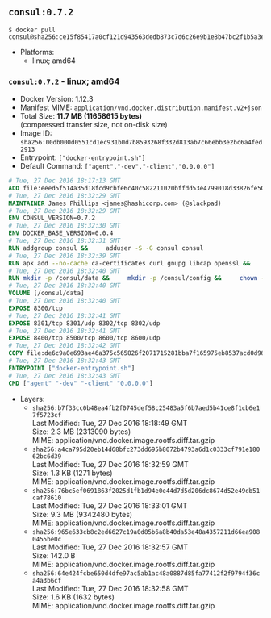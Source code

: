 ## `consul:0.7.2`

```console
$ docker pull consul@sha256:ce15f85417a0cf121d943563dedb873c7d6c26e9b1e8b47bc2f1b5a3e27498e1
```

-	Platforms:
	-	linux; amd64

### `consul:0.7.2` - linux; amd64

-	Docker Version: 1.12.3
-	Manifest MIME: `application/vnd.docker.distribution.manifest.v2+json`
-	Total Size: **11.7 MB (11658615 bytes)**  
	(compressed transfer size, not on-disk size)
-	Image ID: `sha256:00db000d0551cd1ec931b0d7b8593268f332d813ab7c66ebb3e2bc6a4fed2913`
-	Entrypoint: `["docker-entrypoint.sh"]`
-	Default Command: `["agent","-dev","-client","0.0.0.0"]`

```dockerfile
# Tue, 27 Dec 2016 18:17:13 GMT
ADD file:eeed5f514a35d18fcd9cbfe6c40c582211020bffdd53e4799018d33826fe5067 in / 
# Tue, 27 Dec 2016 18:32:29 GMT
MAINTAINER James Phillips <james@hashicorp.com> (@slackpad)
# Tue, 27 Dec 2016 18:32:29 GMT
ENV CONSUL_VERSION=0.7.2
# Tue, 27 Dec 2016 18:32:30 GMT
ENV DOCKER_BASE_VERSION=0.0.4
# Tue, 27 Dec 2016 18:32:31 GMT
RUN addgroup consul &&     adduser -S -G consul consul
# Tue, 27 Dec 2016 18:32:39 GMT
RUN apk add --no-cache ca-certificates curl gnupg libcap openssl &&     gpg --recv-keys 91A6E7F85D05C65630BEF18951852D87348FFC4C &&     mkdir -p /tmp/build &&     cd /tmp/build &&     wget https://releases.hashicorp.com/docker-base/${DOCKER_BASE_VERSION}/docker-base_${DOCKER_BASE_VERSION}_linux_amd64.zip &&     wget https://releases.hashicorp.com/docker-base/${DOCKER_BASE_VERSION}/docker-base_${DOCKER_BASE_VERSION}_SHA256SUMS &&     wget https://releases.hashicorp.com/docker-base/${DOCKER_BASE_VERSION}/docker-base_${DOCKER_BASE_VERSION}_SHA256SUMS.sig &&     gpg --batch --verify docker-base_${DOCKER_BASE_VERSION}_SHA256SUMS.sig docker-base_${DOCKER_BASE_VERSION}_SHA256SUMS &&     grep ${DOCKER_BASE_VERSION}_linux_amd64.zip docker-base_${DOCKER_BASE_VERSION}_SHA256SUMS | sha256sum -c &&     unzip docker-base_${DOCKER_BASE_VERSION}_linux_amd64.zip &&     cp bin/gosu bin/dumb-init /bin &&     wget https://releases.hashicorp.com/consul/${CONSUL_VERSION}/consul_${CONSUL_VERSION}_linux_amd64.zip &&     wget https://releases.hashicorp.com/consul/${CONSUL_VERSION}/consul_${CONSUL_VERSION}_SHA256SUMS &&     wget https://releases.hashicorp.com/consul/${CONSUL_VERSION}/consul_${CONSUL_VERSION}_SHA256SUMS.sig &&     gpg --batch --verify consul_${CONSUL_VERSION}_SHA256SUMS.sig consul_${CONSUL_VERSION}_SHA256SUMS &&     grep consul_${CONSUL_VERSION}_linux_amd64.zip consul_${CONSUL_VERSION}_SHA256SUMS | sha256sum -c &&     unzip -d /bin consul_${CONSUL_VERSION}_linux_amd64.zip &&     cd /tmp &&     rm -rf /tmp/build &&     apk del gnupg openssl &&     rm -rf /root/.gnupg
# Tue, 27 Dec 2016 18:32:40 GMT
RUN mkdir -p /consul/data &&     mkdir -p /consul/config &&     chown -R consul:consul /consul
# Tue, 27 Dec 2016 18:32:40 GMT
VOLUME [/consul/data]
# Tue, 27 Dec 2016 18:32:40 GMT
EXPOSE 8300/tcp
# Tue, 27 Dec 2016 18:32:41 GMT
EXPOSE 8301/tcp 8301/udp 8302/tcp 8302/udp
# Tue, 27 Dec 2016 18:32:41 GMT
EXPOSE 8400/tcp 8500/tcp 8600/tcp 8600/udp
# Tue, 27 Dec 2016 18:32:42 GMT
COPY file:de6c9a0e693ae46a375c565826f2071715281bba7f165975eb8537acd0d96ff4 in /usr/local/bin/docker-entrypoint.sh 
# Tue, 27 Dec 2016 18:32:43 GMT
ENTRYPOINT ["docker-entrypoint.sh"]
# Tue, 27 Dec 2016 18:32:43 GMT
CMD ["agent" "-dev" "-client" "0.0.0.0"]
```

-	Layers:
	-	`sha256:b7f33cc0b48ea4fb2f0745def58c25483a5f6b7aed5b41ce8f1cb6e17f5723cf`  
		Last Modified: Tue, 27 Dec 2016 18:18:49 GMT  
		Size: 2.3 MB (2313090 bytes)  
		MIME: application/vnd.docker.image.rootfs.diff.tar.gzip
	-	`sha256:a4ca795d20eb14d68bfc273dd695b8072b4793a6d1c0333cf791e18062bc6d39`  
		Last Modified: Tue, 27 Dec 2016 18:32:59 GMT  
		Size: 1.3 KB (1271 bytes)  
		MIME: application/vnd.docker.image.rootfs.diff.tar.gzip
	-	`sha256:76bc5ef0691863f2025d1fb1d94e0e44d7d5d206dc8674d52e49db51caf78610`  
		Last Modified: Tue, 27 Dec 2016 18:33:01 GMT  
		Size: 9.3 MB (9342480 bytes)  
		MIME: application/vnd.docker.image.rootfs.diff.tar.gzip
	-	`sha256:965e633cb8c2ed6627c19a0d85b6a8b40da53e48a4357211d66ea9080455be0c`  
		Last Modified: Tue, 27 Dec 2016 18:32:57 GMT  
		Size: 142.0 B  
		MIME: application/vnd.docker.image.rootfs.diff.tar.gzip
	-	`sha256:64e424fcbe650d4dfe97ac5ab1ac48a0887d85fa77412f2f9794f36ca4a3b6cf`  
		Last Modified: Tue, 27 Dec 2016 18:32:58 GMT  
		Size: 1.6 KB (1632 bytes)  
		MIME: application/vnd.docker.image.rootfs.diff.tar.gzip
